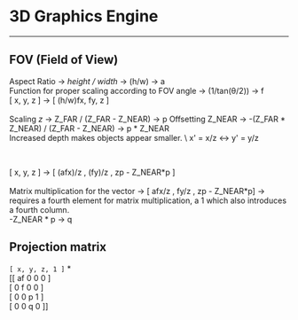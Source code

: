 ﻿# 3D Graphics Engine

---

## FOV (Field of View)

Aspect Ratio -> *height / width* -> (h/w) -> a<br>
Function for proper scaling according to FOV angle -> (1/tan(θ/2)) -> f <br>
[ x, y, z ] ->  [ (h/w)fx, fy, z ] <br>
<br>
Scaling *z* -> Z_FAR / (Z_FAR - Z_NEAR) -> p
Offsetting Z_NEAR -> -(Z_FAR * Z_NEAR) / (Z_FAR - Z_NEAR) -> p \* Z_NEAR
<br>
Increased depth makes objects appear smaller. \\
x' = x/z  <-> y' = y/z <br>

<br>

[ x, y, z ] -> [ (afx)/z , (fy)/z , zp - Z_NEAR\*p ] <br>
<br>
Matrix multiplication for the vector -> 
[ afx/z , fy/z , zp - Z_NEAR\*p] -> requires a fourth element
for matrix multiplication, a 1 which also introduces a fourth column.
<br>
-Z_NEAR \* p -> q

## Projection matrix

`[ x, y, z, 1 ]` \*<br>
[[   af   0   0   0   ]<br>
 [   0    f   0   0   ]<br>
 [   0    0   p   1   ]<br>
 [   0    0   q   0   ]]<br>
<br>
